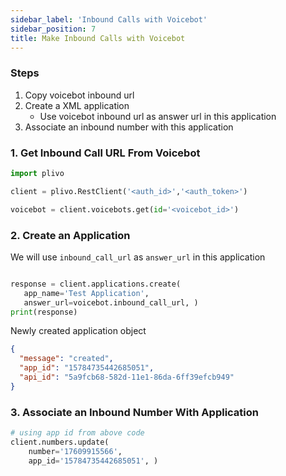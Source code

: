 ```yaml
---
sidebar_label: 'Inbound Calls with Voicebot'
sidebar_position: 7
title: Make Inbound Calls with Voicebot
---
```


### Steps
1. Copy voicebot inbound  url
2. Create a XML application
    - Use voicebot inbound url as answer url in this application
3. Associate an inbound number with this application


### 1. Get Inbound Call URL From Voicebot

```python
import plivo

client = plivo.RestClient('<auth_id>','<auth_token>')

voicebot = client.voicebots.get(id='<voicebot_id>')


```

### 2. Create an Application

We will use `inbound_call_url` as `answer_url` in this application

```python

response = client.applications.create(
   app_name='Test Application',
   answer_url=voicebot.inbound_call_url, )
print(response)

```

Newly created application object
```json
{
  "message": "created",
  "app_id": "15784735442685051",
  "api_id": "5a9fcb68-582d-11e1-86da-6ff39efcb949"
}
```

### 3. Associate an Inbound Number With Application

```python
# using app id from above code
client.numbers.update(
    number='17609915566',
    app_id='15784735442685051', )

```

